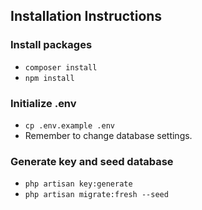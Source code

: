 ## Installation Instructions

### Install packages
- `composer install`
- `npm install`

### Initialize .env
- `cp .env.example .env`
- Remember to change database settings.

### Generate key and seed database
- `php artisan key:generate`
- `php artisan migrate:fresh --seed`
